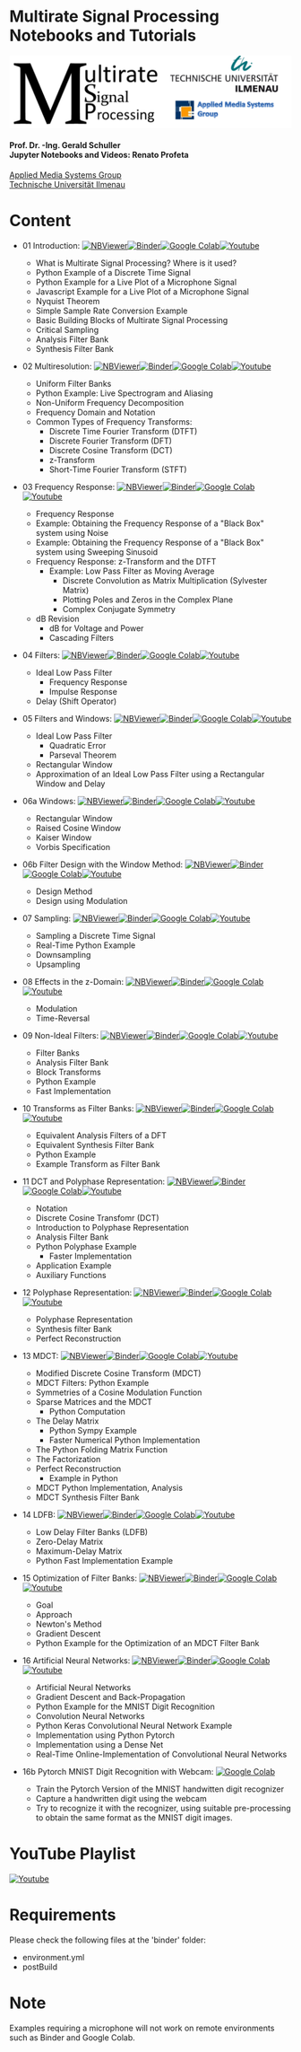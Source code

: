 # Multirate Signal Processing Notebooks and Tutorials
<p align="center">
    <img src="./images/msp_header.png">
</p>

#### Prof. Dr. -Ing. Gerald Schuller <br> Jupyter Notebooks and Videos: Renato Profeta
[Applied Media Systems Group](https://www.tu-ilmenau.de/en/applied-media-systems-group/) <br>
[Technische Universität Ilmenau](https://www.tu-ilmenau.de/)

# Content
- 01 Introduction: [![NBViewer](https://badgen.net/badge/Launch/on%20NBViewer/blue?icon=terminal)](https://nbviewer.jupyter.org/github/GuitarsAI/MRSP_Notebooks/blob/master/MSP_Intro.ipynb)[![Binder](https://mybinder.org/badge_logo.svg)](https://mybinder.org/v2/gh/GuitarsAI/MRSP_Notebooks/master?filepath=MSP_Intro.ipynb)[![Google Colab](https://badgen.net/badge/Launch/on%20Google%20Colab/black?icon=terminal)](https://colab.research.google.com/github/TUIlmenauAMS/MRSP_Tutorials/blob/master/MSP_Intro.ipynb)[![Youtube](https://badgen.net/badge/Launch/on%20YouTube/red?icon=terminal)](https://youtu.be/rkQN6WVi8ak)

  - What is Multirate Signal Processing? Where is it used?
  - Python Example of a Discrete Time Signal
  - Python Example for a Live Plot of a Microphone Signal
  - Javascript Example for a Live Plot of a Microphone Signal
  - Nyquist Theorem
  - Simple Sample Rate Conversion Example
  - Basic Building Blocks of Multirate Signal Processing
  - Critical Sampling
  - Analysis Filter Bank
  - Synthesis Filter Bank
  
- 02 Multiresolution: [![NBViewer](https://badgen.net/badge/Launch/on%20NBViewer/blue?icon=terminal)](https://nbviewer.jupyter.org/github/GuitarsAI/MRSP_Notebooks/blob/master/MSP_Multiresolution.ipynb)[![Binder](https://mybinder.org/badge_logo.svg)](https://mybinder.org/v2/gh/GuitarsAI/MRSP_Notebooks/master?filepath=MSP_Multiresolution.ipynb)[![Google Colab](https://badgen.net/badge/Launch/on%20Google%20Colab/black?icon=terminal)](https://colab.research.google.com/github/TUIlmenauAMS/MRSP_Tutorials/blob/master/MSP_Multiresolution.ipynb)[![Youtube](https://badgen.net/badge/Launch/on%20YouTube/red?icon=terminal)](https://youtu.be/O4m8fZHgl0c)

  - Uniform Filter Banks
  - Python Example: Live Spectrogram and Aliasing
  - Non-Uniform Frequency Decomposition
  - Frequency Domain and Notation
  - Common Types of Frequency Transforms:
    - Discrete Time Fourier Transform (DTFT)
    - Discrete Fourier Transform (DFT)
    - Discrete Cosine Transform (DCT)
    - z-Transform
    - Short-Time Fourier Transform (STFT)
    
- 03 Frequency Response: [![NBViewer](https://badgen.net/badge/Launch/on%20NBViewer/blue?icon=terminal)](https://nbviewer.jupyter.org/github/GuitarsAI/MRSP_Notebooks/blob/master/MSP_FrequencyResponse.ipynb)[![Binder](https://mybinder.org/badge_logo.svg)](https://mybinder.org/v2/gh/GuitarsAI/MRSP_Notebooks/master?filepath=MSP_FrequencyResponse.ipynb)[![Google Colab](https://badgen.net/badge/Launch/on%20Google%20Colab/black?icon=terminal)](https://colab.research.google.com/github/TUIlmenauAMS/MRSP_Tutorials/blob/master/MSP_FrequencyResponse.ipynb)[![Youtube](https://badgen.net/badge/Launch/on%20YouTube/red?icon=terminal)](https://youtu.be/7XWrH9IV-EA)

    - Frequency Response
    - Example: Obtaining the Frequency Response of a "Black Box" system using Noise
    - Example: Obtaining the Frequency Response of a "Black Box" system using Sweeping Sinusoid
    - Frequency Response: z-Transform and the DTFT
        - Example: Low Pass Filter as Moving Average
            - Discrete Convolution as Matrix Multiplication (Sylvester Matrix)
            - Plotting Poles and Zeros in the Complex Plane
            - Complex Conjugate Symmetry
    - dB Revision
        - dB for Voltage and Power
        - Cascading Filters
        
 - 04 Filters: [![NBViewer](https://badgen.net/badge/Launch/on%20NBViewer/blue?icon=terminal)](https://nbviewer.jupyter.org/github/GuitarsAI/MRSP_Notebooks/blob/master/MSP_Filters.ipynb)[![Binder](https://mybinder.org/badge_logo.svg)](https://mybinder.org/v2/gh/GuitarsAI/MRSP_Notebooks/master?filepath=MSP_Filters.ipynb)[![Google Colab](https://badgen.net/badge/Launch/on%20Google%20Colab/black?icon=terminal)](https://colab.research.google.com/github/TUIlmenauAMS/MRSP_Tutorials/blob/master/MSP_Filters.ipynb)[![Youtube](https://badgen.net/badge/Launch/on%20YouTube/red?icon=terminal)](https://youtu.be/BhyxN_INkNw)

    - Ideal Low Pass Filter
        - Frequency Response
        - Impulse Response
    - Delay (Shift Operator)
  
- 05 Filters and Windows: [![NBViewer](https://badgen.net/badge/Launch/on%20NBViewer/blue?icon=terminal)](https://nbviewer.jupyter.org/github/GuitarsAI/MRSP_Notebooks/blob/master/MRSP_FiltersAndWindows.ipynb)[![Binder](https://mybinder.org/badge_logo.svg)](https://mybinder.org/v2/gh/GuitarsAI/MRSP_Notebooks/master?filepath=MRSP_FiltersAndWindows.ipynb)[![Google Colab](https://badgen.net/badge/Launch/on%20Google%20Colab/black?icon=terminal)](https://colab.research.google.com/github/TUIlmenauAMS/MRSP_Tutorials/blob/master/MRSP_FiltersAndWindows.ipynb)[![Youtube](https://badgen.net/badge/Launch/on%20YouTube/red?icon=terminal)](https://youtu.be/CmwHW7PBNf8)

    - Ideal Low Pass Filter
        - Quadratic Error
        - Parseval Theorem
    - Rectangular Window
    - Approximation of an Ideal Low Pass Filter using a Rectangular Window and Delay
    
 - 06a Windows: [![NBViewer](https://badgen.net/badge/Launch/on%20NBViewer/blue?icon=terminal)](https://nbviewer.jupyter.org/github/GuitarsAI/MRSP_Notebooks/blob/master/MRSP_Windows.ipynb)[![Binder](https://mybinder.org/badge_logo.svg)](https://mybinder.org/v2/gh/GuitarsAI/MRSP_Notebooks/master?filepath=MRSP_Windows.ipynb)[![Google Colab](https://badgen.net/badge/Launch/on%20Google%20Colab/black?icon=terminal)](https://colab.research.google.com/github/TUIlmenauAMS/MRSP_Tutorials/blob/master/MRSP_Windows.ipynb)[![Youtube](https://badgen.net/badge/Launch/on%20YouTube/red?icon=terminal)](https://youtu.be/Dwkdlb5xYkM)

    - Rectangular Window
    - Raised Cosine Window
    - Kaiser Window
    - Vorbis Specification
  
 - 06b Filter Design with the Window Method: [![NBViewer](https://badgen.net/badge/Launch/on%20NBViewer/blue?icon=terminal)](https://nbviewer.jupyter.org/github/GuitarsAI/MRSP_Notebooks/blob/master/MRSP_Filter_Design_Windows.ipynb)[![Binder](https://mybinder.org/badge_logo.svg)](https://mybinder.org/v2/gh/GuitarsAI/MRSP_Notebooks/master?filepath=MRSP_Filter_Design_Windows.ipynb)[![Google Colab](https://badgen.net/badge/Launch/on%20Google%20Colab/black?icon=terminal)](https://colab.research.google.com/github/TUIlmenauAMS/MRSP_Tutorials/blob/master/MRSP_Filter_Design_Windows.ipynb)[![Youtube](https://badgen.net/badge/Launch/on%20YouTube/red?icon=terminal)](https://youtu.be/hxWyLvSwh7k)

    - Design Method
    - Design using Modulation
  
 - 07 Sampling: [![NBViewer](https://badgen.net/badge/Launch/on%20NBViewer/blue?icon=terminal)](https://nbviewer.jupyter.org/github/GuitarsAI/MRSP_Notebooks/blob/master/MRSP_Sampling.ipynb)[![Binder](https://mybinder.org/badge_logo.svg)](https://mybinder.org/v2/gh/GuitarsAI/MRSP_Notebooks/master?filepath=MRSP_Sampling.ipynb)[![Google Colab](https://badgen.net/badge/Launch/on%20Google%20Colab/black?icon=terminal)](https://colab.research.google.com/github/TUIlmenauAMS/MRSP_Tutorials/blob/master/MRSP_Sampling.ipynb)[![Youtube](https://badgen.net/badge/Launch/on%20YouTube/red?icon=terminal)](https://youtu.be/PEaW9xG5cJM)
 
    - Sampling a Discrete Time Signal
    - Real-Time Python Example
    - Downsampling
    - Upsampling

- 08 Effects in the z-Domain: [![NBViewer](https://badgen.net/badge/Launch/on%20NBViewer/blue?icon=terminal)](https://nbviewer.jupyter.org/github/GuitarsAI/MRSP_Notebooks/blob/master/MRSP_zDomain.ipynb)[![Binder](https://mybinder.org/badge_logo.svg)](https://mybinder.org/v2/gh/GuitarsAI/MRSP_Notebooks/master?filepath=MRSP_zDomain.ipynb)[![Google Colab](https://badgen.net/badge/Launch/on%20Google%20Colab/black?icon=terminal)](https://colab.research.google.com/github/TUIlmenauAMS/MRSP_Tutorials/blob/master/MRSP_zDomain.ipynb)[![Youtube](https://badgen.net/badge/Launch/on%20YouTube/red?icon=terminal)](https://youtu.be/Ocb7r3ww5Tc)
 
    - Modulation
    - Time-Reversal
        
 - 09 Non-Ideal Filters: [![NBViewer](https://badgen.net/badge/Launch/on%20NBViewer/blue?icon=terminal)](https://nbviewer.jupyter.org/github/GuitarsAI/MRSP_Notebooks/blob/master/MRSP_nonIdeal.ipynb)[![Binder](https://mybinder.org/badge_logo.svg)](https://mybinder.org/v2/gh/GuitarsAI/MRSP_Notebooks/master?filepath=MRSP_nonIdeal.ipynb)[![Google Colab](https://badgen.net/badge/Launch/on%20Google%20Colab/black?icon=terminal)](https://colab.research.google.com/github/TUIlmenauAMS/MRSP_Tutorials/blob/master/MRSP_nonIdeal.ipynb)[![Youtube](https://badgen.net/badge/Launch/on%20YouTube/red?icon=terminal)](https://youtu.be/wdFrdt3m0BU)
 
    - Filter Banks
    - Analysis Filter Bank
    - Block Transforms
    - Python Example
    - Fast Implementation
 
 - 10 Transforms as Filter Banks: [![NBViewer](https://badgen.net/badge/Launch/on%20NBViewer/blue?icon=terminal)](https://nbviewer.jupyter.org/github/GuitarsAI/MRSP_Notebooks/blob/master/MRSP_DFT_Equivalent.ipynb)[![Binder](https://mybinder.org/badge_logo.svg)](https://mybinder.org/v2/gh/GuitarsAI/MRSP_Notebooks/master?filepath=MRSP_DFT_Equivalent.ipynb)[![Google Colab](https://badgen.net/badge/Launch/on%20Google%20Colab/black?icon=terminal)](https://colab.research.google.com/github/TUIlmenauAMS/MRSP_Tutorials/blob/master/MRSP_DFT_Equivalent.ipynb)[![Youtube](https://badgen.net/badge/Launch/on%20YouTube/red?icon=terminal)](https://youtu.be/4-5xq47I7gs)
 
    - Equivalent Analysis Filters of a DFT
    - Equivalent Synthesis Filter Bank
    - Python Example
    - Example Transform as Filter Bank
 
 - 11 DCT and Polyphase Representation: [![NBViewer](https://badgen.net/badge/Launch/on%20NBViewer/blue?icon=terminal)](https://nbviewer.jupyter.org/github/GuitarsAI/MRSP_Notebooks/blob/master/MRSP_DCT_Polyphase.ipynb)[![Binder](https://mybinder.org/badge_logo.svg)](https://mybinder.org/v2/gh/GuitarsAI/MRSP_Notebooks/master?filepath=MRSP_DCT_Polyphase.ipynb)[![Google Colab](https://badgen.net/badge/Launch/on%20Google%20Colab/black?icon=terminal)](https://colab.research.google.com/github/TUIlmenauAMS/MRSP_Tutorials/blob/master/MRSP_DCT_Polyphase.ipynb)[![Youtube](https://badgen.net/badge/Launch/on%20YouTube/red?icon=terminal)](https://youtu.be/sPXt7PBBwnw)
 
    - Notation
    - Discrete Cosine Transfomr (DCT)
    - Introduction to Polyphase Representation
    - Analysis Filter Bank
    - Python Polyphase Example
        - Faster Implementation
    - Application Example
    - Auxiliary Functions
    
 - 12 Polyphase Representation: [![NBViewer](https://badgen.net/badge/Launch/on%20NBViewer/blue?icon=terminal)](https://nbviewer.jupyter.org/github/GuitarsAI/MRSP_Notebooks/blob/master/MRSP_Polyphase.ipynb)[![Binder](https://mybinder.org/badge_logo.svg)](https://mybinder.org/v2/gh/GuitarsAI/MRSP_Notebooks/master?filepath=MRSP_Polyphase.ipynb)[![Google Colab](https://badgen.net/badge/Launch/on%20Google%20Colab/black?icon=terminal)](https://colab.research.google.com/github/TUIlmenauAMS/MRSP_Tutorials/blob/master/MRSP_Polyphase.ipynb)[![Youtube](https://badgen.net/badge/Launch/on%20YouTube/red?icon=terminal)](https://youtu.be/oGT5GcOIvFo)
 
    - Polyphase Representation
    - Synthesis filter Bank
    - Perfect Reconstruction
    
 - 13 MDCT: [![NBViewer](https://badgen.net/badge/Launch/on%20NBViewer/blue?icon=terminal)](https://nbviewer.jupyter.org/github/GuitarsAI/MRSP_Notebooks/blob/master/MRSP_mdct.ipynb)[![Binder](https://mybinder.org/badge_logo.svg)](https://mybinder.org/v2/gh/GuitarsAI/MRSP_Notebooks/master?filepath=MRSP_mdct.ipynb)[![Google Colab](https://badgen.net/badge/Launch/on%20Google%20Colab/black?icon=terminal)](https://colab.research.google.com/github/TUIlmenauAMS/MRSP_Tutorials/blob/master/MRSP_mdct.ipynb)[![Youtube](https://badgen.net/badge/Launch/on%20YouTube/red?icon=terminal)](https://youtu.be/RhDB5yKdU5s)
   
    - Modified Discrete Cosine Transform (MDCT)
    - MDCT Filters: Python Example
    - Symmetries of a Cosine Modulation Function
    - Sparse Matrices and the MDCT
        -  Python Computation
    - The Delay Matrix
        - Python Sympy Example
        - Faster Numerical Python Implementation
    - The Python Folding Matrix Function
    - The Factorization
    - Perfect Reconstruction
        - Example in Python
    - MDCT Python Implementation, Analysis
    - MDCT Synthesis Filter Bank
    
- 14 LDFB: [![NBViewer](https://badgen.net/badge/Launch/on%20NBViewer/blue?icon=terminal)](https://nbviewer.jupyter.org/github/GuitarsAI/MRSP_Notebooks/blob/master/MRSP_LDFB.ipynb)[![Binder](https://mybinder.org/badge_logo.svg)](https://mybinder.org/v2/gh/GuitarsAI/MRSP_Notebooks/master?filepath=MRSP_LDFB.ipynb)[![Google Colab](https://badgen.net/badge/Launch/on%20Google%20Colab/black?icon=terminal)](https://colab.research.google.com/github/TUIlmenauAMS/MRSP_Tutorials/blob/master/MRSP_LDFB.ipynb)[![Youtube](https://badgen.net/badge/Launch/on%20YouTube/red?icon=terminal)](https://youtu.be/MFbMI5yoaOk)
 
    - Low Delay Filter Banks (LDFB)
    - Zero-Delay Matrix
    - Maximum-Delay Matrix
    - Python Fast Implementation Example
    
- 15 Optimization of Filter Banks: [![NBViewer](https://badgen.net/badge/Launch/on%20NBViewer/blue?icon=terminal)](https://nbviewer.jupyter.org/github/GuitarsAI/MRSP_Notebooks/blob/master/MRSP_Optimization_FilterBanks.ipynb)[![Binder](https://mybinder.org/badge_logo.svg)](https://mybinder.org/v2/gh/GuitarsAI/MRSP_Notebooks/master?filepath=MRSP_Optimization_FilterBanks.ipynb)[![Google Colab](https://badgen.net/badge/Launch/on%20Google%20Colab/black?icon=terminal)](https://colab.research.google.com/github/TUIlmenauAMS/MRSP_Tutorials/blob/master/MRSP_Optimization_FilterBanks.ipynb)[![Youtube](https://badgen.net/badge/Launch/on%20YouTube/red?icon=terminal)](https://youtu.be/5TdrxOhlROk)
 
    - Goal
    - Approach
    - Newton's Method
    - Gradient Descent
    - Python Example for the Optimization of an MDCT Filter Bank
    
- 16 Artificial Neural Networks: [![NBViewer](https://badgen.net/badge/Launch/on%20NBViewer/blue?icon=terminal)](https://nbviewer.jupyter.org/github/GuitarsAI/MRSP_Notebooks/blob/master/MRSP_NeuralNets.ipynb)[![Binder](https://mybinder.org/badge_logo.svg)](https://mybinder.org/v2/gh/GuitarsAI/MRSP_Notebooks/master?filepath=MRSP_NeuralNets.ipynb)[![Google Colab](https://badgen.net/badge/Launch/on%20Google%20Colab/black?icon=terminal)](https://colab.research.google.com/github/TUIlmenauAMS/MRSP_Tutorials/blob/master/MRSP_NeuralNets.ipynb)[![Youtube](https://badgen.net/badge/Launch/on%20YouTube/red?icon=terminal)](https://youtu.be/4l3uTwFJpdo)
 
    - Artificial Neural Networks
    - Gradient Descent and Back-Propagation
    - Python Example for the MNIST Digit Recognition
    - Convolution Neural Networks
    - Python Keras Convolutional Neural Network Example
    - Implementation using Python Pytorch
    - Implementation using a Dense Net
    - Real-Time Online-Implementation of Convolutional Neural Networks

- 16b Pytorch MNIST Digit Recognition with Webcam: [![Google Colab](https://badgen.net/badge/Launch/on%20Google%20Colab/black?icon=terminal)](https://colab.research.google.com/github/TUIlmenauAMS/MRSP_Tutorials/blob/master/camera_digit_recogniser.ipynb)

    - Train the Pytorch Version of the MNIST handwitten digit recognizer
    - Capture a handwritten digit using the webcam
    - Try to recognize it with the recognizer, using suitable pre-processing to obtain the same format as the MNIST digit images. 
    
 # YouTube Playlist
 [![Youtube](https://badgen.net/badge/Launch/on%20YouTube/red?icon=terminal)](https://www.youtube.com/playlist?list=PL6QnpHKwdPYiDOUHecdZc1WPTnJ-dd0cT)
 

# Requirements
Please check the following files at the 'binder' folder:
  - environment.yml
  - postBuild
  
 # Note
 Examples requiring a microphone will not work on remote environments such as Binder and Google Colab. 
